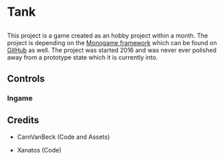 # Tank

## 

This project is a game created as an hobby project within a month. The project is depending on the [Monogame framework](http://www.monogame.net/) which can be found on [GitHub](https://github.com/MonoGame/MonoGame) as well. The project was started 2016 and was never ever polished away from a prototype state which it is currently into.

## Controls

### Ingame

## Credits

* CarnVanBeck (Code and Assets)

* Xanatos (Code)
